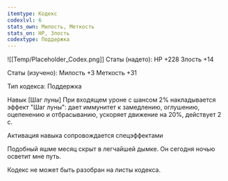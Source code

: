 ```yaml
---
itemtype: Кодекс
codexlvl: 6
stats_own: Милость, Меткость
stats_on: HP, Злость
codextype: Поддержка
---
```

![[Temp/Placeholder_Codex.png]]
Статы (надето):
HP +228
Злость +14

Статы (изучено):
Милость +3
Меткость +31

Тип кодекса: Поддержка


Навык
[Шаг луны]
При входящем уроне с шансом 2% накладывается эффект "Шаг луны": дает иммунитет к замедлению, оглушению, оцепенению и отбрасыванию, ускоряет движение на 20%, действует 2 с.

Активация навыка сопровождается спецэффектами

Подобный яшме месяц скрыт в легчайшей дымке.
Он сегодня ночью осветит мне путь.

Кодекс не может быть разобран на листы кодекса.
